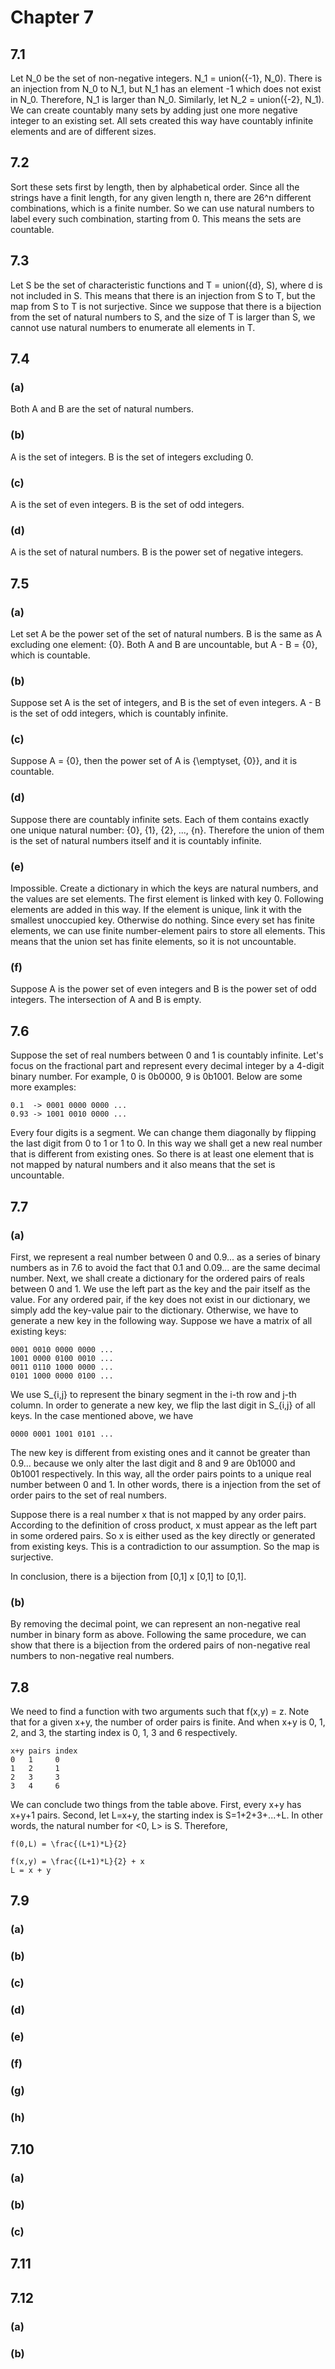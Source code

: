 # Chapter 7

## 7.1

Let N_0 be the set of non-negative integers. N_1 = union({-1}, N_0). There is an injection from N_0 to N_1, but N_1 has an element -1 which does not exist in N_0. Therefore, N_1 is larger than N_0. Similarly, let N_2 = union({-2}, N_1). We can create countably many sets by adding just one more negative integer to an existing set. All sets created this way have countably infinite elements and are of different sizes.

## 7.2

Sort these sets first by length, then by alphabetical order. Since all the strings have a finit length, for any given length n, there are 26^n different combinations, which is a finite number. So we can use natural numbers to label every such combination, starting from 0. This means the sets are countable.

## 7.3

Let S be the set of characteristic functions and T = union({d}, S), where d is not included in S. This means that there is an injection from S to T, but the map from S to T is not surjective. Since we suppose that there is a bijection from the set of natural numbers to S, and the size of T is larger than S, we cannot use natural numbers to enumerate all elements in T.

## 7.4

### (a)

Both A and B are the set of natural numbers.

### (b)

A is the set of integers. B is the set of integers excluding 0.

### (c)

A is the set of even integers. B is the set of odd integers.

### (d)

A is the set of natural numbers. B is the power set of negative integers.

## 7.5

### (a)

Let set A be the power set of the set of natural numbers. B is the same as A excluding one element: {0}. Both A and B are uncountable, but A - B = {0}, which is countable.

### (b)

Suppose set A is the set of integers, and B is the set of even integers. A - B is the set of odd integers, which is countably infinite.

### (c)

Suppose A = {0}, then the power set of A is {\emptyset, {0}}, and it is countable.

### (d)

Suppose there are countably infinite sets. Each of them contains exactly one unique natural number: {0}, {1}, {2}, ..., {n}. Therefore the union of them is the set of natural numbers itself and it is countably infinite.

### (e)

Impossible. Create a dictionary in which the keys are natural numbers, and the values are set elements. The first element is linked with key 0. Following elements are added in this way. If the element is unique, link it with the smallest unoccupied key. Otherwise do nothing. Since every set has finite elements, we can use finite number-element pairs to store all elements. This means that the union set has finite elements, so it is not uncountable.

### (f)

Suppose A is the power set of even integers and B is the power set of odd integers. The intersection of A and B is empty.

## 7.6

Suppose the set of real numbers between 0 and 1 is countably infinite. Let's focus on the fractional part and represent every decimal integer by a 4-digit binary number. For example, 0 is 0b0000, 9 is 0b1001. Below are some more examples:

    0.1  -> 0001 0000 0000 ...
    0.93 -> 1001 0010 0000 ...

Every four digits is a segment. We can change them diagonally by flipping the last digit from 0 to 1 or 1 to 0. In this way we shall get a new real number that is different from existing ones. So there is at least one element that is not mapped by natural numbers and it also means that the set is uncountable.

## 7.7

### (a)

First, we represent a real number between 0 and 0.9... as a series of binary numbers as in 7.6 to avoid the fact that 0.1 and 0.09... are the same decimal number. Next, we shall create a dictionary for the ordered pairs of reals between 0 and 1. We use the left part as the key and the pair itself as the value. For any ordered pair, if the key does not exist in our dictionary, we simply add the key-value pair to the dictionary. Otherwise, we have to generate a new key in the following way. Suppose we have a matrix of all existing keys:

    0001 0010 0000 0000 ...
    1001 0000 0100 0010 ...
    0011 0110 1000 0000 ...
    0101 1000 0000 0100 ...

We use S_{i,j} to represent the binary segment in the i-th row and j-th column. In order to generate a new key, we flip the last digit in S_{i,j} of all keys. In the case mentioned above, we have

    0000 0001 1001 0101 ...

The new key is different from existing ones and it cannot be greater than 0.9... because we only alter the last digit and 8 and 9 are 0b1000 and 0b1001 respectively. In this way, all the order pairs points to a unique real number between 0 and 1. In other words, there is a injection from the set of order pairs to the set of real numbers.

Suppose there is a real number x that is not mapped by any order pairs. According to the definition of cross product, x must appear as the left part in some ordered pairs. So x is either used as the key directly or generated from existing keys. This is a contradiction to our assumption. So the map is surjective.

In conclusion, there is a bijection from [0,1] x [0,1] to [0,1].

### (b)

By removing the decimal point, we can represent an non-negative real number in  binary form as above. Following the same procedure, we can show that there is a bijection from the ordered pairs of non-negative real numbers to non-negative real numbers.

## 7.8

We need to find a function with two arguments such that f(x,y) = z. Note that for a given x+y, the number of order pairs is finite. And when x+y is 0, 1, 2, and 3, the starting index is 0, 1, 3 and 6 respectively.

    x+y pairs index
    0   1     0
    1   2     1
    2   3     3
    3   4     6

We can conclude two things from the table above. First, every x+y has x+y+1 pairs. Second, let L=x+y, the starting index is S=1+2+3+...+L. In other words, the natural number for <0, L> is S. Therefore,

    f(0,L) = \frac{(L+1)*L}{2}

    f(x,y) = \frac{(L+1)*L}{2} + x
    L = x + y

## 7.9

### (a)



### (b)



### (c)



### (d)



### (e)



### (f)



### (g)



### (h)



## 7.10

### (a)



### (b)



### (c)



## 7.11



## 7.12

### (a)



### (b)


